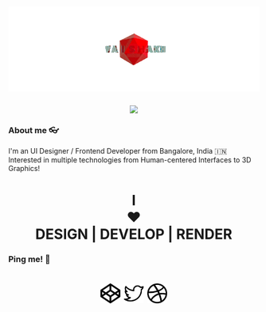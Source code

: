 <h1 align="center">
    <img src="https://github.com/vaishakhanil/vaishakhanil/blob/master/turn.gif">
</h1>

<p align='center'>
    <img align='center' src="https://visitor-badge.glitch.me/badge?page_id=vaishakhanil.visitor-badge">
<p/>

### About me :eyeglasses:
I'm an UI Designer / Frontend Developer from Bangalore, India :india:
Interested in multiple technologies from Human-centered Interfaces to 3D Graphics!
<h1 align="center">
    <span>I</span><br>
    <span>❤️</span><br>
    <span>DESIGN | DEVELOP | RENDER</span><br>
</h1>

### Ping me! :maple_leaf:
<h1 align="center">
    <a href="https://codepen.io/vaishakhanil"><img width="40px" src="https://github.com/vaishakhanil/vaishakhanil.github.io/blob/master/assets/codepen.png"></a>
    <a href="https://twitter.com/_vaishakhanil_"><img width="40px" src="https://github.com/vaishakhanil/vaishakhanil.github.io/blob/master/assets/twitter.png"></a>
    <a href="https://dribbble.com/vaishakhanil"><img width="40px" src="https://github.com/vaishakhanil/vaishakhanil.github.io/blob/master/assets/dribbble.png"></a>
</h1>